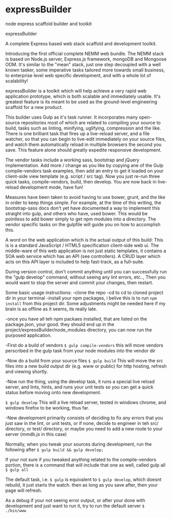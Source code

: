 # expressBuilder
node express scaffold builder and toolkit

expressBuilder

A complete Express based web stack scaffold and development toolkit.

Introducing the first official complete NEMM web bundle. The NEMM stack
is based on Node.js server, Express.js framework, mongoDB and Mongoose ODM.
It's similar to the "mean" stack, just one step decoupled with a well known
tasker, some imperative tasks tailored more towards small business, to
enterprise level web specific development, and with a whole lot of
scalability!

expressBuilder is a toolkit which will help achieve a very rapid web
application prototype, which is both scalable and immediately usable. It's
greatest feature is its meant to be used as the ground-level engineering
scaffold for a new product.

This builder uses Gulp  as it's task runner. It incorporates many open-
source repositories most of which are related to compiling your source to
build, tasks such as linting, minifying, uglifying, compression and the
like.  There is one brilliant task that fires up a live-reload server, and
a file watcher, so that you can begin to live-edit immediately on your source
files, and watch them automatically reload in multiple browsers the second
you save.  This feature alone should greatly expedite responsive development.

The vendor tasks include a working sass, bootstrap and jQuery
implementation. Add more / change as you like by copying ane of the Gulp
compile-vendors task examples, then add an entry to get it loaded on your
client-side view template (e.g. script / src tag).  Now you just
re-run three quick tasks, compile-vendors, build, then develop.  You are now
back in live-reload development mode, have fun!

Measures have been taken to avoid having to use bower, grunt, and the like in
order to keep things simple.  For example, at the time of this writing, the
bootstrap-sass docs don't yet have documented a way to implement this straight
into gulp, and others who have, used bower. This would be pointless to add
bower simply to get npm modules into a directory.  The vendor specific tasks
on the gulpfile will guide you on how to accomplish this.

A word on the web application which is the actual output of this build: This
is is a standard JavaScript / HTML5 specification client-side web ui.  The
middle-ware of this web application is not just static templates, it contains
a SOA web service which has an API (see controllers). A CRUD layer which acts
on this API layer is included to help fast-track, as a full-suite.

During version control, don't commit anything until you can successfully run the
"gulp develop" command, without seeing any lint errors, etc.., Then you would
want to stop the server and commit your changes, then restart.

Some basic usage instructions:
-clone the repo
-cd to cd to cloned project dir in your terminal
-install your npm packages, i belive this is to run `npm install` from this project dir.  Some adjustments might be needed here if my brain is as offline as it seems, its really late.

-once you have all teh npm packaes installed, that are listed on the package.json, your good.  they should end up in the project/expressBuilder/node_modules directory, you can now run the purposed application. 

-First do a build of vendors
  `$ gulp compile-vendors`
  this will move vendors perscribed in the gulp task from your node modules into the vendor dir
  
-Now do a build from your source files
  `$ gulp build`
  This will move the src files into a new build output dir (e.g. www or public) for http hosting, refresh and viewing shortly. 
  
-Now run the thing, using the develop task, it runs a special live reload server, and lints, hints, and runs your unit tests so you can get a quick status before moving onto new development. 

  `$ gulp develop`
  This will a live reload server, tested in windows chrome, and windows firefox to be working, thus far.
    
-New development primarily consists of deciding to fix any errors that you just saw in the lint, or unit tests, or if none,  decide to engineer  in teh src/ directory, or test/ directory, or maybe you need to add a new route to your server (mmdb.js in this case)


Normally, when you tweak your sources during development, run the following after
    `$ gulp build && gulp develop;`
    
If your not sure if you tweaked anything related to the compile-vendors portion, there is a command that will include that one as well, called gulp all
    `$ gulp all`

The default task, i.e. `$ gulp` is equivalent to `$ gulp develop`, which doesnt rebuild, it just starts the watch. then as long as you save after, then your page will refresh.  


As a debug if your not seeing error output, or after your done with development and just want to run it, try to run the default server `$ ./bin/www`
